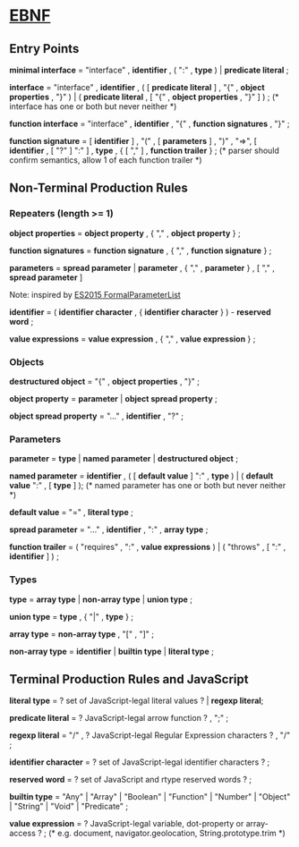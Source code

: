 # [EBNF](https://en.wikipedia.org/wiki/Extended_Backus%E2%80%93Naur_Form)


## Entry Points

**minimal interface** = "interface" , **identifier** ,
  ( ":" , **type** ) | **predicate literal** ;

**interface** =
  "interface" , **identifier** ,
  ( [ **predicate literal** ] , "{" , **object properties** , "}" )
  | ( **predicate literal** , [ "{" , **object properties** , "}" ] ) ;
  (\* interface has one or both but never neither \*)

**function interface** =
  "interface" , **identifier** , "{" , **function signatures** , "}" ;

**function signature** =
  [ **identifier** ] , "(" , [ **parameters** ] ,  ")" ,
  "=>", [ **identifier** , [ "?" ] ":" ] , **type** ,
  { [ "," ] , **function trailer** } ;
  (\* parser should confirm semantics, allow 1 of each function trailer \*)


## Non-Terminal Production Rules


### Repeaters (length >= 1)

**object properties** =
  **object property** , { "," , **object property** } ;

**function signatures** =
  **function signature** , { "," , **function signature** } ;

**parameters** = **spread parameter**
               | **parameter** , { "," , **parameter** } , [ "," , **spread parameter** ]

Note: inspired by [ES2015 FormalParameterList](http://www.ecma-international.org/ecma-262/6.0/index.html#sec-function-definitions)

**identifier** =
  ( **identifier character** , { **identifier character** } ) - **reserved word** ;

**value expressions** = **value expression** , { "," , **value expression** } ;


### Objects

**destructured object** = "{" , **object properties** , "}" ;

**object property** = **parameter**
                       | **object spread property** ;

**object spread property** = "..." , **identifier** , "?" ;


### Parameters

**parameter** = **type**
              | **named parameter**
              | **destructured object** ;

**named parameter** =
  **identifier** ,
  ( [ **default value** ] ":" , **type** )
  | ( **default value** ":" , [ **type** ] );
  (\* named parameter has one or both but never neither \*)

**default value** = "=" , **literal type** ;

**spread parameter** = "..." , **identifier** , ":" , **array type** ;

**function trailer** = ( "requires" , ":" , **value expressions** )
                     | ( "throws" , [ ":" , **identifier** ] ) ;


### Types

**type** = **array type**
         | **non-array type**
         | **union type** ;

**union type** = **type** , { "|" , **type** } ;

**array type** = **non-array type** , "[" , "]" ;

**non-array type** = **identifier**
                   | **builtin type**
                   | **literal type** ;


## Terminal Production Rules and JavaScript

**literal type** = ? set of JavaScript-legal literal values ? | **regexp literal**;

**predicate literal** = ? JavaScript-legal arrow function ? , ";" ;

**regexp literal** = "/" , ? JavaScript-legal Regular Expression characters ? , "/" ;

**identifier character** = ? set of JavaScript-legal identifier characters ? ;

**reserved word** = ? set of JavaScript and rtype reserved words ? ;

**builtin type** = "Any"
                 | "Array"
                 | "Boolean"
                 | "Function"
                 | "Number"
                 | "Object"
                 | "String"
                 | "Void"
                 | "Predicate" ;

**value expression** = ? JavaScript-legal variable, dot-property or array-access ? ;
  (\* e.g. document, navigator.geolocation, String.prototype.trim \*)
